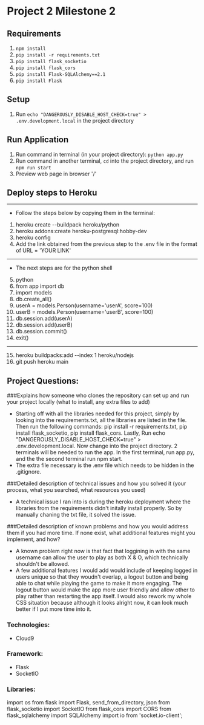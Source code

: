 # Project 2 Milestone 2

## Requirements
1. `npm install`
2. `pip install -r requirements.txt`
3. `pip install flask_socketio`
4. `pip install flask_cors`
5. `pip install Flask-SQLAlchemy==2.1`
6. `pip install Flask`

## Setup
1. Run `echo "DANGEROUSLY_DISABLE_HOST_CHECK=true" > .env.development.local` in the project directory

## Run Application
1. Run command in terminal (in your project directory): `python app.py`
2. Run command in another terminal, `cd` into the project directory, and run `npm run start`
3. Preview web page in browser '/'

## Deploy steps to Heroku
---
- Follow the steps below by copying them in the terminal:
1. heroku create --buildpack heroku/python
2. heroku addons:create heroku-postgresql:hobby-dev
3. heroku config
4. Add the link obtained from the previous step to the .env file in the format of URL = 'YOUR LINK'
---
- The next steps are for the python shell
5. python 
6. from app import db
7. import models
8. db.create_all()
9. userA = models.Person(username='userA', score=100)
10. userB = models.Person(username='userB', score=100)
11. db.session.add(userA)
12. db.session.add(userB)
13. db.session.commit()
14. exit()
---
15. heroku buildpacks:add --index 1 heroku/nodejs
16. git push heroku main

## Project Questions:
###Explains how someone who clones the repository can set up and run your project locally (what to install, any extra files to add)
- Starting off with all the libraries needed for this project, simply by looking into the requirements.txt, all the libraries are listed in the file. Then run the following commands: pip install -r requirements.txt, pip install flask_socketio, pip install flask_cors. Lastly, Run echo "DANGEROUSLY_DISABLE_HOST_CHECK=true" > .env.development.local. Now change into the project directory. 2 terminals will be needed to run the app. In the first terminal, run app.py, and the the second terminal run npm start.
- The extra file necessary is the .env file which needs to be hidden in the .gitignore.

###Detailed description of technical issues and how you solved it (your process, what you searched, what resources you used)
- A technical issue I ran into is during the heroku deployment where the libraries from the requirements didn't initally install properly. So by manually chaning the txt file, it solved the issue.

###Detailed description of known problems and how you would address them if you had more time. If none exist, what additional features might you implement, and how?
- A known problem right now is that fact that loggining in with the same username can allow the user to play as both X & O, which technically shouldn't be allowed.
- A few additional features I would add would include of keeping logged in users unique so that they woudn't overlap, a logout button and being able to chat while playing the game to make it more engaging. The logout button would make the app more user friendly and allow other to play rather than restarting the app itself. I would also rework my whole CSS situation because although it looks alright now, it can look much better if I put more time into it. 

### Technologies:
- Cloud9

### Framework:
- Flask
- SocketIO

### Libraries:
import os
from flask import Flask, send_from_directory, json
from flask_socketio import SocketIO
from flask_cors import CORS
from flask_sqlalchemy import SQLAlchemy
import io from 'socket.io-client';
